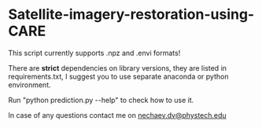 # Satellite-imagery-restoration-using-CARE

This script currently supports .npz and .envi formats!

There are __strict__ dependencies on library versions, they are listed in requirements.txt, I suggest you to use separate anaconda or python environment.

Run "python prediction.py --help" to check how to use it.

In case of any questions contact me on nechaev.dv@phystech.edu
